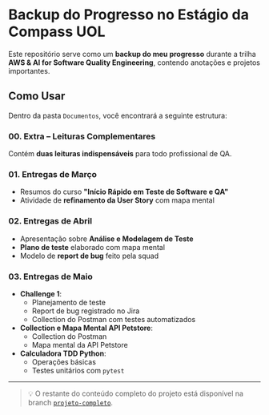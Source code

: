 # Backup do Progresso no Estágio da Compass UOL

Este repositório serve como um **backup do meu progresso** durante a trilha **AWS & AI for Software Quality Engineering**, contendo anotações e projetos importantes.

## Como Usar

Dentro da pasta `Documentos`, você encontrará a seguinte estrutura:

### 00. Extra – Leituras Complementares
Contém **duas leituras indispensáveis** para todo profissional de QA.

### 01. Entregas de Março
- Resumos do curso **"Início Rápido em Teste de Software e QA"**  
- Atividade de **refinamento da User Story** com mapa mental

### 02. Entregas de Abril
- Apresentação sobre **Análise e Modelagem de Teste**  
- **Plano de teste** elaborado com mapa mental  
- Modelo de **report de bug** feito pela squad

### 03. Entregas de Maio
- **Challenge 1**:
  - Planejamento de teste
  - Report de bug registrado no Jira
  - Collection do Postman com testes automatizados
- **Collection e Mapa Mental API Petstore**:
  - Collection do Postman
  - Mapa mental da API Petstore
- **Calculadora TDD Python**:
  - Operações básicas
  - Testes unitários com `pytest`

---

> 💡 O restante do conteúdo completo do projeto está disponível na branch [`projeto-completo`](https://github.com/amaralthx/aws-aiforsoftwarequalityengineering/tree/projeto-completo).

